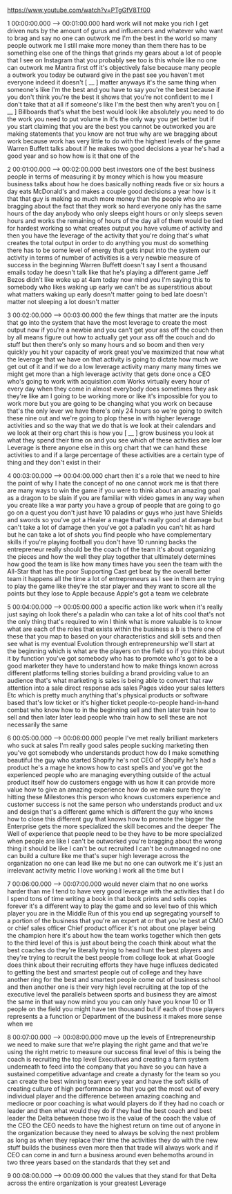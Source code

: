 https://www.youtube.com/watch?v=PTgGfV8Tf00

1 00:00:00.000 --\> 00:01:00.000 hard work will not make you rich I get
driven nuts by the amount of gurus and influencers and whatever who want
to brag and say no one can outwork me I'm the best in the world so many
people outwork me I still make more money than them there has to be
something else one of the things that grinds my gears about a lot of
people that I see on Instagram that you probably see too is this whole
like no one can outwork me Mantra first off it's objectively false
because many people a outwork you today be outward give in the past see
you haven't met everyone indeed it doesn't \[ \_\_ \] matter anyways
it's the same thing when someone's like I'm the best and you have to say
you're the best because if you don't think you're the best it shows that
you're not confident to me I don't take that at all if someone's like
I'm the best then why aren't you on \[ \_\_ \] Billboards that's what
the best would look like absolutely you need to do the work you need to
put volume in it's the only way you get better but if you start claiming
that you are the best you cannot be outworked you are making statements
that you know are not true why are we bragging about work because work
has very little to do with the highest levels of the game Warren Buffett
talks about if he makes two good decisions a year he's had a good year
and so how how is it that one of the

2 00:01:00.000 --\> 00:02:00.000 best investors one of the best business
people in terms of measuring it by money which is how you measure
business talks about how he does basically nothing reads five or six
hours a day eats McDonald's and makes a couple good decisions a year how
is it that that guy is making so much more money than the people who are
bragging about the fact that they work so hard everyone only has the
same hours of the day anybody who only sleeps eight hours or only sleeps
seven hours and works the remaining of hours of the day all of them
would be tied for hardest working so what creates output you have volume
of activity and then you have the leverage of the activity that you're
doing that's what creates the total output in order to do anything you
must do something there has to be some level of energy that gets input
into the system our activity in terms of number of activities is a very
newbie measure of success in the beginning Warren Buffett doesn't say I
sent a thousand emails today he doesn't talk like that he's playing a
different game Jeff Bezos didn't like woke up at 4am today now mind you
I'm saying this to somebody who likes waking up early we can't be as
superstitious about what matters waking up early doesn't matter going to
bed late doesn't matter not sleeping a lot doesn't matter

3 00:02:00.000 --\> 00:03:00.000 the few things that matter are the
inputs that go into the system that have the most leverage to create the
most output now if you're a newbie and you can't get your ass off the
couch then by all means figure out how to actually get your ass off the
couch and do stuff but then there's only so many hours and so boom and
then very quickly you hit your capacity of work great you've maximized
that now what the leverage that we have on that activity is going to
dictate how much we get out of it and if we do a low leverage activity
many many many times we might get more than a high leverage activity
that gets done once a CEO who's going to work with acquisition.com Works
virtually every hour of every day when they come in almost everybody
does sometimes they ask they're like am I going to be working more or
like it's impossible for you to work more but you are going to be
changing what you work on because that's the only lever we have there's
only 24 hours so we're going to switch these nine out and we're going to
plop these in with higher leverage activities and so the way that we do
that is we look at their calendars and we look at their org chart this
is how you \[ \_\_ \] grow business you look at what they spend their
time on and you see which of these activities are low Leverage is there
anyone else in this org chart that we can hand these activities to and
if a large percentage of these activities are a certain type of thing
and they don't exist in their

4 00:03:00.000 --\> 00:04:00.000 chart then it's a role that we need to
hire the point of why I hate the concept of no one cannot work me is
that there are many ways to win the game if you were to think about an
amazing goal as a dragon to be slain if you are familiar with video
games in any way when you create like a war party you have a group of
people that are going to go go on a quest you don't just have 10
paladins or guys who just have Shields and swords so you've got a Healer
a mage that's really good at damage but can't take a lot of damage then
you've got a paladin you can't hit as hard but he can take a lot of
shots you find people who have complementary skills if you're playing
football you don't have 10 running backs the entrepreneur really should
be the coach of the team it's about organizing the pieces and how the
well they play together that ultimately determines how good the team is
like how many times have you seen the team with the All-Star that has
the poor Supporting Cast get beat by the overall better team it happens
all the time a lot of entrepreneurs as I see in them are trying to play
the game like they're the star player and they want to score all the
points but they lose to Apple because Apple's got a team we celebrate

5 00:04:00.000 --\> 00:05:00.000 a specific action like work when it's
really just saying oh look there's a paladin who can take a lot of hits
cool that's not the only thing that's required to win I think what is
more valuable is to know what are each of the roles that exists within
the business a b is there one of these that you map to based on your
characteristics and skill sets and then see what is my eventual
Evolution through entrepreneurship we'll start at the beginning which is
what are the players on the field so if you think about it by function
you've got somebody who has to promote who's got to be a good marketer
they have to understand how to make things known across different
platforms telling stories building a brand providing value to an
audience that's what marketing is sales is being able to convert that
raw attention into a sale direct response ads sales Pages video your
sales letters Etc which is pretty much anything that's physical products
or software based that's low ticket or it's higher ticket
people-to-people hand-in-hand combat who know how to in the beginning
sell and then later train how to sell and then later later lead people
who train how to sell these are not necessarily the same

6 00:05:00.000 --\> 00:06:00.000 people I've met really brilliant
marketers who suck at sales I'm really good sales people sucking
marketing then you've got somebody who understands product how do I make
something beautiful the guy who started Shopify he's not CEO of Shopify
he's had a product he's a mage he knows how to cast spells and you've
got the experienced people who are managing everything outside of the
actual product itself how do customers engage with us how it can provide
more value how to give an amazing experience how do we make sure they're
hitting these Milestones this person who knows customers experience and
customer success is not the same person who understands product and ux
and design that's a different game which is different the guy who knows
how to close this different guy that knows how to promote the bigger the
Enterprise gets the more specialized the skill becomes and the deeper
The Well of experience that people need to be they have to be more
specialized when people are like I can't be outworked you're bragging
about the wrong thing it should be like I can't be out recruited I can't
be outmanaged no one can build a culture like me that's super high
leverage across the organization no one can lead like me but no one can
outwork me it's just an irrelevant activity metric I love working I work
all the time but I

7 00:06:00.000 --\> 00:07:00.000 would never claim that no one works
harder than me I tend to have very good leverage with the activities
that I do I spend tons of time writing a book in that book prints and
sells copies forever it's a different way to play the game and so level
two of this which player you are in the Middle Run of this you end up
segregating yourself to a portion of the business that you're an expert
at or that you're best at CMO or chief sales officer Chief product
officer it's not about one player being the champion here it's about how
the team works together which then gets to the third level of this is
just about being the coach think about what the best coaches do they're
literally trying to head hunt the best players and they're trying to
recruit the best people from college look at what Google does think
about their recruiting efforts they have huge influxes dedicated to
getting the best and smartest people out of college and they have
another ring for the best and smartest people come out of business
school and then another one is their very high level recruiting at the
top of the executive level the parallels between sports and business
they are almost the same in that way now mind you you can only have you
know 10 or 11 people on the field you might have ten thousand but if
each of those players represents a a function or Department of the
business it makes more sense when we

8 00:07:00.000 --\> 00:08:00.000 move up the levels of Entrepreneurship
we need to make sure that we're playing the right game and that we're
using the right metric to measure our success final level of this is
being the coach is recruiting the top level Executives and creating a
farm system underneath to feed into the company that you have so you can
have a sustained competitive advantage and create a dynasty for the team
so you can create the best winning team every year and have the soft
skills of creating culture of high performance so that you get the most
out of every individual player and the difference between amazing
coaching and mediocre or poor coaching is what would players do if they
had no coach or leader and then what would they do if they had the best
coach and best leader the Delta between those two is the value of the
coach the value of the CEO the CEO needs to have the highest return on
time out of anyone in the organization because they need to always be
solving the next problem as long as when they replace their time the
activities they do with the new stuff builds the business even more then
that trade will always work and if CEO can come in and turn a business
around even behemoths around in two three years based on the standards
that they set and

9 00:08:00.000 --\> 00:09:00.000 the values that they stand for that
Delta across the entire organization is your greatest Leverage
